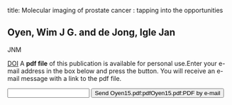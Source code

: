 title: Molecular imaging of prostate cancer : tapping into the opportunities

## Oyen, Wim J G. and de Jong, Igle Jan
JNM

<a href="https://doi.org/10.2967/jnumed.114.150219">DOI</a>
A <b>pdf file</b> of this publication is available for personal use.Enter your e-mail address in the box below and press the button. You will receive an e-mail message with a link to the pdf file.
<form action="sender.php">  <input type="text" name="email">  <input type="submit" value="Send Oyen15.pdf:pdfOyen15.pdf:PDF by e-mail"></form>